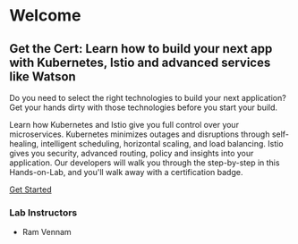 # Welcome

## Get the Cert: Learn how to build your next app with Kubernetes, Istio and advanced services like Watson
Do you need to select the right technologies to build your next application? Get your hands dirty with those technologies before you start your build. 

Learn how Kubernetes and Istio give you full control over your microservices. Kubernetes minimizes outages and disruptions through self-healing, intelligent scheduling, horizontal scaling, and load balancing. Istio gives you security, advanced routing, policy and insights into your application. Our developers will walk you through the step-by-step in this Hands-on-Lab, and you'll walk away with a certification badge.


[Get Started](GETSTARTED.md)

### Lab Instructors

- Ram Vennam
